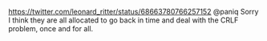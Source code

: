 https://twitter.com/leonard_ritter/status/68663780766257152 @paniq Sorry I think they are all allocated to go back in time and deal with the CRLF problem, once and for all.
